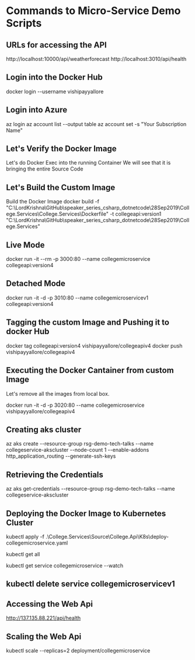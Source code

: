# Commands to Micro-Service Demo Scripts

## URLs for accessing the API

http://localhost:10000/api/weatherforecast
http://localhost:3010/api/health


## Login into the Docker Hub

docker login --username vishipayyallore

## Login into Azure

az login
az account list --output table
az account set -s "Your Subscription Name"


## Let's Verify the Docker Image

Let's do Docker Exec into the running Container
We will see that it is bringing the entire Source Code

## Let's Build the Custom Image

Build the Docker Image
docker build -f "C:\LordKrishna\GitHub\speaker_series_csharp_dotnetcode\28Sep2019\College.Services\College.Services\Dockerfile" -t collegeapi:version1 "C:\LordKrishna\GitHub\speaker_series_csharp_dotnetcode\28Sep2019\College.Services"


## Live Mode

docker run -it --rm -p 3000:80 --name collegemicroservice collegeapi:version4

## Detached Mode

docker run -it -d -p 3010:80 --name collegemicroservicev1 collegeapi:version4

## Tagging the custom Image and Pushing it to docker Hub

docker tag collegeapi:version4 vishipayyallore/collegeapiv4
docker push vishipayyallore/collegeapiv4

## Executing the Docker Cantainer from custom Image

Let's remove all the images from local box.

docker run -it -d -p 3020:80 --name collegemicroservice vishipayyallore/collegeapiv4


## Creating aks cluster

az aks create --resource-group rsg-demo-tech-talks --name collegeservice-akscluster --node-count 1 --enable-addons http_application_routing --generate-ssh-keys

## Retrieving the Credentials

az aks get-credentials --resource-group rsg-demo-tech-talks --name collegeservice-akscluster


## Deploying the Docker Image to Kubernetes Cluster

kubectl apply -f .\College.Services\Source\College.Api\K8s\deploy-collegemicroservice.yaml

kubectl get all

kubectl get service collegemicroservice --watch

## kubectl delete service collegemicroservicev1

## Accessing the Web Api

http://137.135.88.221/api/health

## Scaling the Web Api

kubectl scale --replicas=2 deployment/collegemicroservice

